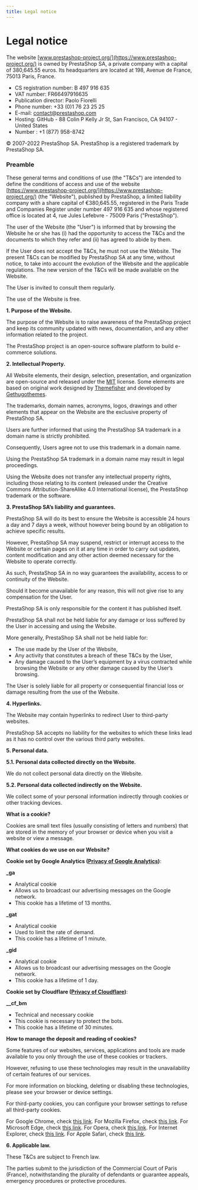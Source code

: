 ```yaml
---
title: Legal notice
---
```


# Legal notice

The website [www.prestashop-project.org/](https://www.prestashop-project.org/) is owned by PrestaShop SA, a private company with a capital of 380,645.55 euros.
Its headquarters are located at 198, Avenue de France, 75013 Paris, France.

- CS registration number: B 497 916 635
- VAT number: FR66497916635
- Publication director: Paolo Fiorelli
- Phone number: +33 (0)1 76 23 25 25
- E-mail: contact@prestashop.com
- Hosting: GitHub - 88 Colin P Kelly Jr St, San Francisco, CA 94107 - United States
- Number : +1 (877) 958-8742

&copy; 2007-2022 PrestaShop SA. PrestaShop is a registered trademark by PrestaShop SA.

### Preamble

These general terms and conditions of use (the "T&Cs") are intended to define the conditions of access and use of the website [https://www.prestashop-project.org/](https://www.prestashop-project.org/) (the "Website"), published by PrestaShop, a limited liability company with a share capital of €380,645.55, registered in the Paris Trade and Companies Register under number 497 916 635 and whose registered office is located at 4, rue Jules Lefebvre - 75009 Paris ("PrestaShop").

The user of the Website (the "User") is informed that by browsing the Website he or she has (i) had the opportunity to access the T&Cs and the documents to which they refer and (ii) has agreed to abide by them.

If the User does not accept the T&Cs, he must not use the Website.
The present T&Cs can be modified by PrestaShop SA at any time, without notice, to take into account the evolution of the Website and the applicable regulations. The new version of the T&Cs will be made available on the Website.

The User is invited to consult them regularly.

The use of the Website is free.

**1. Purpose of the Website.**

The purpose of the Website is to raise awareness of the PrestaShop project and keep its community updated with news, documentation, and any other information related to the project.

The PrestaShop project is an open-source software platform to build e-commerce solutions.
 
**2. Intellectual Property.**

All Website elements, their design, selection, presentation, and organization are open-source and released under the [MIT](https://github.com/themefisher/bigspring-hugo-startup-theme/blob/master/LICENSE) license. Some elements are based on original work designed by [Themefisher](https://themefisher.com/) and developed by [Gethugothemes](https://gethugothemes.com/).

The trademarks, domain names, acronyms, logos, drawings and other elements that appear on the Website are the exclusive property of PrestaShop SA.

Users are further informed that using the PrestaShop SA trademark in a domain name is strictly prohibited.

Consequently, Users agree not to use this trademark in a domain name.

Using the PrestaShop SA trademark in a domain name may result in legal proceedings.

Using the Website does not transfer any intellectual property rights, including those relating to its content (released under the Creative Commons Attribution-ShareAlike 4.0 International license), the PrestaShop trademark or the software.

**3. PrestaShop SA’s liability and guarantees.**

PrestaShop SA will do its best to ensure the Website is accessible 24 hours a day and 7 days a week, without however being bound by an obligation to achieve specific results.

However, PrestaShop SA may suspend, restrict or interrupt access to the Website or certain pages on it at any time in order to carry out updates, content modification and any other action deemed necessary for the Website to operate correctly.

As such, PrestaShop SA in no way guarantees the availability, access to or continuity of the Website.

Should it become unavailable for any reason, this will not give rise to any compensation for the User.

PrestaShop SA is only responsible for the content it has published itself.

PrestaShop SA shall not be held liable for any damage or loss suffered by the User in accessing and using the Website.

More generally, PrestaShop SA shall not be held liable for:

* The use made by the User of the Website,
* Any activity that constitutes a breach of these T&Cs by the User,
* Any damage caused to the User’s equipment by a virus contracted while browsing the Website or any other damage caused by the User’s browsing.

The User is solely liable for all property or consequential financial loss or damage resulting from the use of the Website.

**4. Hyperlinks.**

The Website may contain hyperlinks to redirect User to third-party websites.

PrestaShop SA accepts no liability for the websites to which these links lead as it has no control over the various third party websites.


**5.  Personal data.**

**5.1. Personal data collected directly on the Website.** 

We do not collect personal data directly on the Website.

**5.2. Personal data collected indirectly on the Website.** 

We collect some of your personal information indirectly through cookies or other tracking devices. 

**What is a cookie?**

Cookies are small text files (usually consisting of letters and numbers) that are stored in the memory of your browser or device when you visit a website or view a message. 

**What cookies do we use on our Website?** 

**Cookie set by Google Analytics ([Privacy of Google Analytics](https://policies.google.com/privacy/partners?hl=en))**:

**_ga**
- Analytical cookie
- Allows us to broadcast our advertising messages on the Google network.
- This cookie has a lifetime of 13 months.

**_gat**
- Analytical cookie
- Used to limit the rate of demand.
- This cookie has a lifetime of 1 minute.

**_gid**
- Analytical cookie
- Allows us to broadcast our advertising messages on the Google network.
- This cookie has a lifetime of 1 day.

**Cookie set by Cloudflare ([Privacy of Cloudflare](https://www.cloudflare.com/privacypolicy/))**:

**__cf_bm**
- Technical and necessary cookie
- This cookie is necessary to protect the bots.
- This cookie has a lifetime of 30 minutes.

**How to manage the deposit and reading of cookies?** 

Some features of our websites, services, applications and tools are made available to you only through the use of these cookies or trackers.

However, refusing to use these technologies may result in the unavailability of certain features of our services.
 
For more information on blocking, deleting or disabling these technologies, please see your browser or device settings.

For third-party cookies, you can configure your browser settings to refuse all third-party cookies.

For Google Chrome, check [this link](https://support.google.com/chrome/answer/95647?hlrm=en).
For Mozilla Firefox, check [this link](https://support.mozilla.org/en-US/kb/cookies-information-websites-store-on-your-computer).
For Microsoft Edge, check [this link](https://support.microsoft.com/en-gb/help/4468242/microsoft-edge-browsing-data-and-privacy-microsoft-privacy).
For Opera, check [this link](https://help.opera.com/en/latest/security-and-privacy/#tracking).
For Internet Explorer, check [this link](https://support.microsoft.com/en-gb/help/17442/windows-Internet-explorer-delete-manage-cookies#).
For Apple Safari, check [this link](https://support.apple.com/guide/safari/manage-cookies-and-website-data-sfri11471/mac.).

**6.  Applicable law.**

These T&Cs are subject to French law.

The parties submit to the jurisdiction of the Commercial Court of Paris (France), notwithstanding the plurality of defendants or guarantee appeals, emergency procedures or protective procedures.
